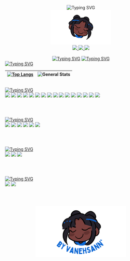 <html>

<body>
  <!-- Intro - Header -->

  <div align="center">
    <img src="https://readme-typing-svg.demolab.com?font=Gloria+Hallelujah&weight=700&duration=1500&pause=0&multiline=true&color=0969DA&center=true&vCenter=true&width=500&height=75&lines=+WELCOME+TO+MY+GITHUB+%3A)++;I'M+VANESSA+SANTOS." alt="Typing SVG" />
  </div>
    <div align="center">
    <img src="https://github.com/VanehSann/VanehSann/blob/main/Blue_Modern_Illustrative_Gaming_Influencer_YouTube_Channel_Art-removebg-preview.png" width="200px" />
  </div>
  <!-- Intro - Header -->

  <!-- Social -->
  <div align="center">
    <a href="https://www.linkedin.com/in/vanehsann/">
      <img src="https://img.shields.io/badge/LinkedIn-0969da?style=for-the-badge&logo=linkedin&logoColor=white" target="_blank" />
    </a>
    <a href="https://wa.me/5581985613870?text=Oie.%20Vim%20pelo%20Github..." target="_blank">
      <img src="https://img.shields.io/badge/Whatsapp-0969da?style=for-the-badge&logo=whatsapp&logoColor=white" />
    </a>
    <a href="mailto:vanessacbsantos22@gmail.com" target="_blank">
      <img src="https://img.shields.io/badge/Gmail-0969da?style=for-the-badge&logo=gmail&logoColor=white" />
    </a>
  </div>
  <!-- Social -->
  <br>
  <div align="center">
    <a href="https://git.io/typing-svg"><img src="https://readme-typing-svg.demolab.com?font=Fira+Code&weight=100&size=13&duration=1&pause=1&color=0969DA&center=true&vCenter=true&multiline=true&repeat=false&width=500&height=21&lines=FULL+STACK+DEVELOPER+%7C+TRYBE" alt="Typing SVG" /></a>
    <a href="https://git.io/typing-svg"><img src="https://readme-typing-svg.demolab.com?font=Fira+Code&weight=100&size=13&duration=1&pause=1&color=0969DA&center=true&vCenter=true&multiline=true&repeat=false&width=500&height=21&lines=I+LIVE+IN+BRAZIL" alt="Typing SVG" /></a>
  </div>
  <!-- ### Badges -->
  <a href="https://git.io/typing-svg"><img src="https://readme-typing-svg.demolab.com?font=Fira+Code&weight=700&size=18&duration=1&pause=1&color=0969DA&vCenter=true&multiline=true&repeat=false&width=500&height=39&lines=BADGES" alt="Typing SVG" /></a>
  
| [![Top Langs](https://github-readme-stats.vercel.app/api/top-langs/?username=vanehsann&langs_count=8&layout=compact&theme=transparent&hide_border=true)](https://github.com/vanehsann/github-readme-stats) | ![General Stats](https://github-readme-stats.vercel.app/api?username=vanehsann&count_private=true&show_icons=false&theme=transparent&hide_border=true) |
| :-: | :-: |

  <!-- ### Badges -->
  <br>
  <!-- Main Skills -->
  <div>
    <a href="https://git.io/typing-svg"><img src="https://readme-typing-svg.demolab.com?font=Fira+Code&weight=700&size=18&duration=1&pause=1&color=0969DA&vCenter=true&multiline=true&repeat=false&width=500&height=39&lines=MAIN+SKILLS" alt="Typing SVG" /></a>
  </div>
  <div>
    <img src="https://img.shields.io/badge/HTML-0969da?style=for-the-badge&logo=html5&logoColor=white" />
    <img src="https://img.shields.io/badge/CSS-0969da?&style=for-the-badge&logo=css3&logoColor=white" />
    <img src="https://img.shields.io/badge/JavaScript-0969da?style=for-the-badge&logo=javascript&logoColor=white" />
    <img src="https://img.shields.io/badge/React-0969da?style=for-the-badge&logo=react&logoColor=61DAFB" />
    <img src="https://img.shields.io/badge/Redux-0969da?style=for-the-badge&logo=redux&logoColor=white" />
    <img src="https://img.shields.io/badge/Node.js-0969da?style=for-the-badge&logo=node.js&logoColor=white" />
    <img src="https://img.shields.io/badge/Express.js-0969da?style=for-the-badge" />
    <img src="https://img.shields.io/badge/MySQL-0969da?style=for-the-badge&logo=mysql&logoColor=white" />
    <img src="https://img.shields.io/badge/TypeScript-0969da?style=for-the-badge&logo=typescript&logoColor=white" />
    <img src="https://img.shields.io/badge/Python-0969da?style=for-the-badge&logo=python&logoColor=white" />
    <img src="https://img.shields.io/badge/Jest-0969da?style=for-the-badge&logo=Jest&logoColor=white" />
    <img src="https://img.shields.io/badge/sequelize-0969da?style=for-the-badge&logo=sequelize&logoColor=white" />
    <img src="https://img.shields.io/badge/Docker-0969da?style=for-the-badge&logo=docker&logoColor=white" />
    <img src="https://img.shields.io/badge/Git-0969da?style=for-the-badge&logo=git&logoColor=white" />
    <img src="https://img.shields.io/badge/Windows-0969da?style=for-the-badge&logo=windows&logoColor=white" />
    <img src="https://img.shields.io/badge/Linux-0969da?style=for-the-badge&logo=linux&logoColor=white" />

  </div>

  <!-- Main Skills -->
  <br><br>
  <!-- Other Knowledge -->

  <div>
    <a href="https://git.io/typing-svg"><img src="https://readme-typing-svg.demolab.com?font=Fira+Code&weight=700&size=18&duration=1&pause=1&color=0969DA&vCenter=true&multiline=true&repeat=false&width=500&height=39&lines=OTHERS KNOWLEDGE" alt="Typing SVG" /></a>
  </div>
  <div>
    <img src="https://img.shields.io/badge/Typescript-0969da?style=for-the-badge&logo=typescript&logoColor=white" />
    <img src="https://img.shields.io/badge/Python-0969da?style=for-the-badge&logo=python&logoColor=white" />
    <img src="https://img.shields.io/badge/Heroku-0969da?style=for-the-badge&logo=heroku&logoColor=white" />
    <img src="https://img.shields.io/badge/MongoDB-0969da?style=for-the-badge&logo=mongodb&logoColor=white" />
    <img src="https://img.shields.io/badge/SQLite-0969da?style=for-the-badge&logo=sqlite&logoColor=white" />
    <img src="https://img.shields.io/badge/Bootstrap-0969da?style=for-the-badge&logo=bootstrap&logoColor=white" />
  </div>

  <!-- Other Knowledge -->
  <br><br>
  <!-- Studying in this moment -->
  <div>
    <a href="https://git.io/typing-svg"><img src="https://readme-typing-svg.demolab.com?font=Fira+Code&weight=700&size=18&duration=1&pause=1&color=0969DA&vCenter=true&multiline=true&repeat=false&width=500&height=39&lines=STUDYING IN THIS MOMENT" alt="Typing SVG" /></a>
  </div>
  <div>
    <img src="https://img.shields.io/badge/Python-0969da?style=for-the-badge&logo=python&logoColor=white" />
    <img src="https://img.shields.io/badge/Typescript-0969da?style=for-the-badge&logo=typescript&logoColor=white" />
    <img src="https://img.shields.io/badge/Java-0969da?style=for-the-badge&logo=java&logoColor=white" />
  </div>

  <!-- Studying in this moment -->
  <br><br>
  <!-- Tools -->
  <div>
    <a href="https://git.io/typing-svg"><img src="https://readme-typing-svg.demolab.com?font=Fira+Code&weight=700&size=18&duration=1&pause=1&color=0969DA&vCenter=true&multiline=true&repeat=false&width=500&height=39&lines=TOOLS" alt="Typing SVG" /></a>
  </div>
  <div>
    <img src="https://img.shields.io/badge/Adobe%20Illustrator-0969da?style=for-the-badge&logo=adobe%20illustrator&logoColor=white" />
    <img src="https://img.shields.io/badge/Adobe%20Photoshop-0969da?style=for-the-badge&logo=Adobe%20Photoshop&logoColor=white" />
  </div>

  <!-- Tools -->
  <br><br>
  <!-- Intro - Footer -->
  <div align="center">
    <img src="https://github.com/VanehSann/VanehSann/blob/main/by-vanehsann.png" alt="avatar and by vanehsann text" width="300px" />
  </div>
  <!-- Intro - Footer -->
</body>

</html>
